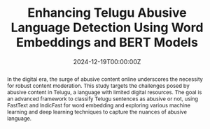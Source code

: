 ---
title: "Enhancing Telugu Abusive Language Detection Using Word Embeddings and BERT Models"
authors:
- admin
- Venkataramana Battula
- Nikhil Teja Nune
- Vivek Guptha
- Shiva Sai Rampuri
- Koushik Pyarasani
- Anirudh Bojji
date: 2024-12-19T00:00:00Z
publication_types: ["1"]
weight: 20
publication: "2024 2nd International Conference on Recent Trends in Microelectronics, Automation, Computing and Communications Systems (ICMACC), IEEE"
publication_short: "In *ICMACC 2024*"

abstract: "In the digital era, the surge of abusive content online underscores the necessity for robust content moderation. This study targets the challenges posed by abusive content in Telugu, a language with limited digital resources. The goal is an advanced framework to classify Telugu sentences as abusive or not, using FastText and IndicFast for word embedding and exploring various machine learning and deep learning techniques to capture the nuances of abusive language."

links:
- name: Read Paper
  url: 'https://ieeexplore.ieee.org/document/10894659' # TODO: Add the actual URL to the paper
---